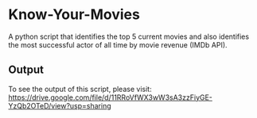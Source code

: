 # Know-Your-Movies
A python script that identifies the top 5 current movies and also identifies the most successful actor of all time by movie revenue (IMDb API).

## Output
To see the output of this script, please visit: https://drive.google.com/file/d/11RRoVfWX3wW3sA3zzFiyGE-YzQb2OTeD/view?usp=sharing
